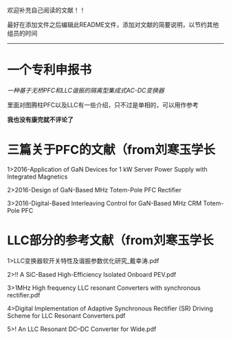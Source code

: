 欢迎补充自己阅读的文献！！

最好在添加文件之后编辑此README文件，添加对文献的简要说明，以节约其他组员的时间

---

# 一个专利申报书

*一种基于无桥PFC和LLC谐振的隔离型集成式AC-DC变换器*

里面对图腾柱PFC以及LLC有一些介绍，只不过是单相的，可以用作参考

**我也没有康完就不评论了**

# 三篇关于PFC的文献（from刘寒玉学长

1>2016-Application of GaN Devices for 1 kW Server Power Supply with Integrated Magnetics

2>2016-Design of GaN-Based MHz Totem-Pole PFC Rectifier

3>2016-Digital-Based Interleaving Control for GaN-Based MHz CRM Totem-Pole PFC

# LLC部分的参考文献（from刘寒玉学长

1>LLC变换器软开关特性及谐振参数优化研究_戴幸涛.pdf	

2>!! A SiC-Based High-Efficiency Isolated Onboard PEV.pdf	

3>1MHz High frequency LLC resonant Converters with synchronous rectifier.pdf	

4>Digital Implementation of Adaptive Synchronous Rectifier (SR) Driving Scheme for LLC Resonant Converters.pdf	

5>! An LLC Resonant DC–DC Converter for Wide.pdf
